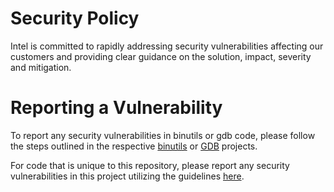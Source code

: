 # Security Policy

Intel is committed to rapidly addressing security vulnerabilities
affecting our customers and providing clear guidance on the solution,
impact, severity and mitigation.

# Reporting a Vulnerability

To report any security vulnerabilities in binutils or gdb code, please follow
the steps outlined in the respective [binutils] or [GDB] projects.

For code that is unique to this repository, please report any security
vulnerabilities in this project utilizing the guidelines [here].

[binutils]: https://www.gnu.org/software/binutils/
[GDB]: https://sourceware.org/gdb/bugs/
[here]: https://www.intel.com/content/www/us/en/security-center/vulnerability-handling-guidelines.html
